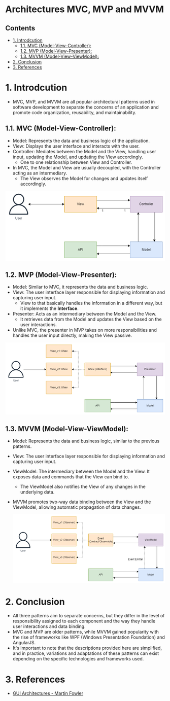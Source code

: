 # Architectures MVC, MVP and MVVM<!-- omit in toc -->

## Contents <!-- omit in toc -->

- [1. Introdcution](#1-introdcution)
  - [1.1. MVC (Model-View-Controller):](#11-mvc-model-view-controller)
  - [1.2. MVP (Model-View-Presenter):](#12-mvp-model-view-presenter)
  - [1.3. MVVM (Model-View-ViewModel):](#13-mvvm-model-view-viewmodel)
- [2. Conclusion](#2-conclusion)
- [3. References](#3-references)

# 1. Introdcution

- MVC, MVP, and MVVM are all popular architectural patterns used in software development to separate the concerns of an application and promote code organization, reusability, and maintainability.

## 1.1. MVC (Model-View-Controller):

- Model: Represents the data and business logic of the application.
- View: Displays the user interface and interacts with the user.
- Controller: Mediates between the Model and the View, handling user input, updating the Model, and updating the View accordingly.
  - One to one relationship between View and Controller.
- In MVC, the Model and View are usually decoupled, with the Controller acting as an intermediary.
  - The View observes the Model for changes and updates itself accordingly.

![MVC diagram](Images/MvcDiagram.png)

## 1.2. MVP (Model-View-Presenter):

- Model: Similar to MVC, it represents the data and business logic.
- View: The user interface layer responsible for displaying information and capturing user input.
  - View to that basically handles the information in a different way, but it implements the **Interface**.
- Presenter: Acts as an intermediary between the Model and the View.
  - It retrieves data from the Model and updates the View based on the user interactions.
- Unlike MVC, the presenter in MVP takes on more responsibilities and handles the user input directly, making the View passive.

![MVP diagram](Images/MvpDiagram.png)

## 1.3. MVVM (Model-View-ViewModel):

- Model: Represents the data and business logic, similar to the previous patterns.
- View: The user interface layer responsible for displaying information and capturing user input.
- ViewModel: The intermediary between the Model and the View. It exposes data and commands that the View can bind to.
  - The ViewModel also notifies the View of any changes in the underlying data.
- MVVM promotes two-way data binding between the View and the ViewModel, allowing automatic propagation of data changes.

  ![MVVM diagram](Images/MvvmDiagram.png)

# 2. Conclusion

- All three patterns aim to separate concerns, but they differ in the level of responsibility assigned to each component and the way they handle user interactions and data binding.
- MVC and MVP are older patterns, while MVVM gained popularity with the rise of frameworks like WPF (Windows Presentation Foundation) and AngularJS.
- It's important to note that the descriptions provided here are simplified, and in practice, variations and adaptations of these patterns can exist depending on the specific technologies and frameworks used.

# 3. References

- [GUI Architectures - Martin Fowler](https://www.martinfowler.com/eaaDev/uiArchs.html)
